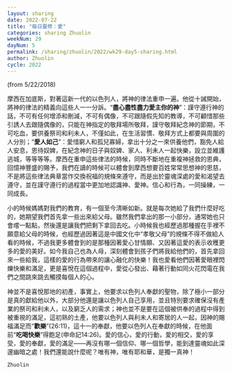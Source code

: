 ```yaml
---
layout: sharing
date: 2022-07-22
title: "每日靈修：愛"
categories: sharing Zhuolin
weekNum: 29
dayNum: 5
permalink: /sharing/zhuolin/2022/wk29-day5-sharing.html
author: Zhuolin
cycle: 2022
---
```

(from 5/22/2018)

摩西在加底斯，對著這新一代的以色列人，將神的律法重申一遍。他從十誡開始，將神的律法的精義向這些人一一分訴。“**盡心盡性盡力愛主你的神**”：謹守遵行神的話，不可有任何增添和刪減，不可有偶像，不可跟隨假先知的教導，不可顧惜那些引誘人去跟隨偶像的，只能在神指定的敬拜場所敬拜，謹守敬拜紀念神的節期，不可吃血，要供養祭司和利未人，不僅如此，在生活習慣、敬拜方式上都要與周圍的人分別；“**愛人如己**”：愛惜窮人和孤兒寡婦，拿出十分之一來供養他們，豁免人給人安息，恩待奴婢，在紀念神的日子與奴婢、家人、利未人一起快樂，設立並維護逃城，等等等等。摩西在重申這些律法的時候，同時不斷地在重複神拯救的恩典，回憶神豐盛的賜予，我們在讀的時候可以體會到摩西想要百姓常常思想神的恩慈，不是將這些律法典章當作交換祝福的規條來遵守，而是出於靈魂深處的愛和渴望去遵守，並在謹守遵行的過程當中更加地認識神、愛神。信心和行為，一同操練，一同成長。  

小的時候媽媽對我們的教育，有一個至今清晰如新。就是每次她給了我們什麼好吃的，她期望我們首先拿一些出來給父母。雖然我們拿出的那一小部分，通常她也只會嚐一點點，然後還是讓我們把剩下拿回去吃。小時候我也經歷過那種握在手裡不願意給父母的時候，也經歷過因著這是中國文化中“孝敬父母”的規條不得不做給人看的時候，不過我更多體會到的是那種因著愛心甘情願、又因著這愛的表示收穫更多的愛的美好。如今我自己也為人母，深刻體會到孩子們將我給他們的，首先拿回來一些給我，這樣的愛的行為帶來的讓心融化的快樂！我也愛看他們因著愛眼裡閃爍快樂和滿足，更是喜悅在這個過程中，愛從心發出、藉著行動如同火花閃電在我們之間跳來跳去觸摸每個人的心。  

神並不是喜悅那地的初產，事實上，他要求以色列人奉獻的聖物，除了極小一部分是真的獻給他以外，大部分他還是讓以色列人自己享用，並且特別要求確保沒有產業的祭司和利未人，以及窮乏人的需求；神也並不是要在這個被供奉的過程中得到被重視的滿足，這初熟的土產，他要以色列人與利未人和寄居的人一起，因神的賜福滿足而“**歡樂**”(26:11)，這十一的奉獻，他要以色列人在奉獻的時候，在他面前“**吃喝快樂**”得飽足(申命記14:26)。愛的信心，愛的行動，愛的相交，愛的享受，愛的奉獻，愛的滿足——再沒有哪一個信仰、哪一個哲學，能到達靈魂如此深邃幽暗之處！我們還能說什麼呢？唯有神，唯有耶和華，是獨一真神！  

`Zhuolin`  

